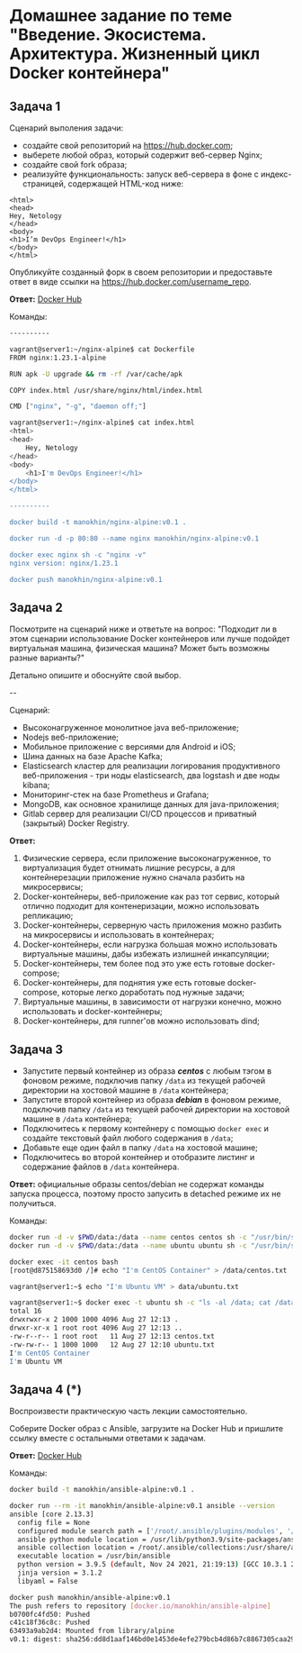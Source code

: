 # Домашнее задание по теме "Введение. Экосистема. Архитектура. Жизненный цикл Docker контейнера"

## Задача 1

Сценарий выполения задачи:

- создайте свой репозиторий на https://hub.docker.com;
- выберете любой образ, который содержит веб-сервер Nginx;
- создайте свой fork образа;
- реализуйте функциональность:
запуск веб-сервера в фоне с индекс-страницей, содержащей HTML-код ниже:
```
<html>
<head>
Hey, Netology
</head>
<body>
<h1>I’m DevOps Engineer!</h1>
</body>
</html>
```
Опубликуйте созданный форк в своем репозитории и предоставьте ответ в виде ссылки на https://hub.docker.com/username_repo.

**Ответ:** [Docker Hub](https://hub.docker.com/r/manokhin/nginx-alpine)

Команды:
```bash
----------

vagrant@server1:~/nginx-alpine$ cat Dockerfile
FROM nginx:1.23.1-alpine

RUN apk -U upgrade && rm -rf /var/cache/apk

COPY index.html /usr/share/nginx/html/index.html

CMD ["nginx", "-g", "daemon off;"]

vagrant@server1:~/nginx-alpine$ cat index.html
<html>
<head>
    Hey, Netology
</head>
<body>
    <h1>I'm DevOps Engineer!</h1>
</body>
</html>

----------

docker build -t manokhin/nginx-alpine:v0.1 .

docker run -d -p 80:80 --name nginx manokhin/nginx-alpine:v0.1

docker exec nginx sh -c "nginx -v"                                                                                                        
nginx version: nginx/1.23.1

docker push manokhin/nginx-alpine:v0.1

```

## Задача 2

Посмотрите на сценарий ниже и ответьте на вопрос:
"Подходит ли в этом сценарии использование Docker контейнеров или лучше подойдет виртуальная машина, физическая машина? Может быть возможны разные варианты?"

Детально опишите и обоснуйте свой выбор.

--

Сценарий:

- Высоконагруженное монолитное java веб-приложение;
- Nodejs веб-приложение;
- Мобильное приложение c версиями для Android и iOS;
- Шина данных на базе Apache Kafka;
- Elasticsearch кластер для реализации логирования продуктивного веб-приложения - три ноды elasticsearch, два logstash и две ноды kibana;
- Мониторинг-стек на базе Prometheus и Grafana;
- MongoDB, как основное хранилище данных для java-приложения;
- Gitlab сервер для реализации CI/CD процессов и приватный (закрытый) Docker Registry.

**Ответ:**
1. Физические сервера, если приложение высоконагруженное, то виртуализация будет отнимать лишние ресурсы, а для контейнерезации приложение нужно сначала разбить на микросервисы;
2. Docker-контейнеры, веб-приложение как раз тот сервис, который отлично подходит для контенеризации, можно использовать репликацию;
3. Docker-контейнеры, серверную часть приложения можно разбить на микросервисы и использовать в контейнерах;
4. Docker-контейнеры, если нагрузка большая можно использовать виртуальные машины, дабы избежать излишней инкапсуляции;
5. Docker-контейнеры, тем более под это уже есть готовые docker-compose;
6. Docker-контейнеры, для поднятия уже есть готовые docker-compose, которые легко доработать под нужные задачи;
7. Виртуальные машины, в зависимости от нагрузки конечно, можно использовать и docker-контейнеры;
8. Docker-контейнеры, для runner'ов можно использовать dind;

## Задача 3

- Запустите первый контейнер из образа ***centos*** c любым тэгом в фоновом режиме, подключив папку ```/data``` из текущей рабочей директории на хостовой машине в ```/data``` контейнера;
- Запустите второй контейнер из образа ***debian*** в фоновом режиме, подключив папку ```/data``` из текущей рабочей директории на хостовой машине в ```/data``` контейнера;
- Подключитесь к первому контейнеру с помощью ```docker exec``` и создайте текстовый файл любого содержания в ```/data```;
- Добавьте еще один файл в папку ```/data``` на хостовой машине;
- Подключитесь во второй контейнер и отобразите листинг и содержание файлов в ```/data``` контейнера.

**Ответ:** официальные образы centos/debian не содержат команды запуска процесса, поэтому просто запусить в detached режиме их не получиться.

Команды:
```bash
docker run -d -v $PWD/data:/data --name centos centos sh -c "/usr/bin/sleep inf"
docker run -d -v $PWD/data:/data --name ubuntu ubuntu sh -c "/usr/bin/sleep inf"

docker exec -it centos bash
[root@d875158693d0 /]# echo "I'm CentOS Container" > /data/centos.txt

vagrant@server1:~$ echo "I'm Ubuntu VM" > data/ubuntu.txt

vagrant@server1:~$ docker exec -t ubuntu sh -c "ls -al /data; cat /data/*"
total 16
drwxrwxr-x 2 1000 1000 4096 Aug 27 12:13 .
drwxr-xr-x 1 root root 4096 Aug 27 12:13 ..
-rw-r--r-- 1 root root   11 Aug 27 12:13 centos.txt
-rw-rw-r-- 1 1000 1000   12 Aug 27 12:10 ubuntu.txt
I'm CentOS Container
I'm Ubuntu VM
```

## Задача 4 (*)

Воспроизвести практическую часть лекции самостоятельно.

Соберите Docker образ с Ansible, загрузите на Docker Hub и пришлите ссылку вместе с остальными ответами к задачам.

**Ответ:** [Docker Hub](https://hub.docker.com/r/manokhin/ansible-alpine)

Команды:
```bash
docker build -t manokhin/ansible-alpine:v0.1 .

docker run --rm -it manokhin/ansible-alpine:v0.1 ansible --version
ansible [core 2.13.3]
  config file = None
  configured module search path = ['/root/.ansible/plugins/modules', '/usr/share/ansible/plugins/modules']
  ansible python module location = /usr/lib/python3.9/site-packages/ansible
  ansible collection location = /root/.ansible/collections:/usr/share/ansible/collections
  executable location = /usr/bin/ansible
  python version = 3.9.5 (default, Nov 24 2021, 21:19:13) [GCC 10.3.1 20210424]
  jinja version = 3.1.2
  libyaml = False

docker push manokhin/ansible-alpine:v0.1
The push refers to repository [docker.io/manokhin/ansible-alpine]
b0700fc4fd50: Pushed
c41c18f36c8c: Pushed
63493a9ab2d4: Mounted from library/alpine
v0.1: digest: sha256:dd8d1aaf146bd0e1453de4efe279bcb4d86b7c8867305caa290f2b916e807cf8 size: 947
```
